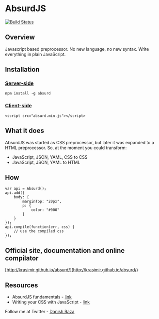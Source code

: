 # AbsurdJS

[![Build Status](https://travis-ci.org/krasimir/absurd.png?branch=master)](https://travis-ci.org/krasimir/absurd)

## Overview

Javascript based preprocessor. No new language, no new syntax. Write everything in plain JavaScript. 

## Installation

### [Server-side](http://krasimir.github.io/absurd/#server-side-usage)

	npm install -g absurd

### [Client-side](http://krasimir.github.io/absurd/#client-side-usage)

	<script src="absurd.min.js"></script>

## What it does

AbsurdJS was started as CSS preprocessor, but later it was expanded to a HTML preprocessor. So, at the moment you could transform:

  - JavaScript, JSON, YAML, CSS to CSS
  - JavaScript, JSON, YAML to HTML

## How

	var api = Absurd();
	api.add({
		body: {
			marginTop: "20px",
			p: {
				color: "#000"
			}
		}
	});
	api.compile(function(err, css) {
		// use the compiled css
	});

## Official site, documentation and online compilator

[http://krasimir.github.io/absurd/](http://krasimir.github.io/absurd/)

## Resources

  - AbsurdJS fundamentals - [link](http://krasimirtsonev.com/blog/article/AbsurdJS-fundamentals)
  - Writing your CSS with JavaScript - [link](http://davidwalsh.name/write-css-javascript)


Follow me at Twitter - [Danish Raza](https://twitter.com/danishraza19)
